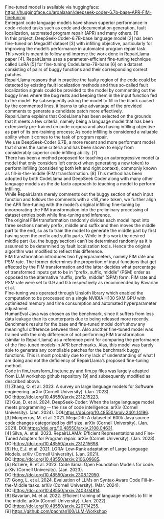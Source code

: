 Fine-tuned model is available via huggingface:\
https://huggingface.co/ardalaaan/deepseek-coder-6.7b-base-APR-FIM-finetuning \
Emergant code language models have shown superior performance in code-related tasks such as code and documentation generation, fault localization, automated program repair (APR) and many others. [1]\
In this project, DeepSeek-Coder-6.7B-base language model [2] has been fine-tuned on Megadiff dataset [3] with infilling objective, particularly for improving the model’s performance in automated program repair task.\
This work is meant to follow and improve the work done in RepairLlama paper [4]. RepairLlama uses a parameter-efficient fine-tuning technique called LoRA [5] for fine-tuning CodeLlama-7B-base [6] on a dataset consisting of pairs of buggy functions and their corresponding correct patches.\
RepairLlama reasons that in practice the faulty region of the code could be detected by existing fault localization methods and thus so-called fault localization signals could be provided to the model by commenting out the buggy lines where the bug rests and keeping them in the input function fed to the model. By subsequently asking the model to fill in the blank caused by the commented lines, it learns to take advantage of the provided comments to generate a candidate patch more effectively.\
RepairLlama explains that CodeLlama has been selected on the grounds that it meets a few criteria, namely being a language model that has been extensively pre-trained on code corpora and also having infilling objective as part of its pre-training process; As code infilling is considered a valuable ability when it comes to the task of program repair.\
We use DeepSeek-Coder 6.7B, a more recent and more performant model that shares the same criteria and has been shown to enjoy from considerably superior code infilling ability. [7]\
There has been a method proposed for teaching an autoregressive model (a model that only considers left context when generating a new token) to perform infilling (considering both left and right context), commonly known as fill-in-the-middle (FIM) transformation. [8] This method has been adopted by both CodeLlama and DeepSeek Coder along with many other language models as the de facto approach to teaching a model to perform infilling.\
While RepairLlama merely comments out the buggy section of each input function and follows the comments with a <fill_me> token, we further align the APR fine-tuning with the model’s original infilling fine-tuning by incorporating the FIM transformation into the preliminary processing of dataset entries both while fine-tuning and inference.\
The original FIM transformation randomly divides each model input into three sections namely prefix, middle and suffix and then moves the middle part to the end, so as to train the model to generate the middle part by first having seen the prefix and suffix parts. While in this work the desired middle part (i.e. the buggy section) can’t be determined randomly as it is assumed to be determined by fault localization tools. Hence the original algorithm was modified to reflect this difference.\
FIM transformation introduces two hyperparameters, namely FIM rate and PSM rate. The former determines the proportion of input functions that get affected by the FIM transformation and the latter decides what percentage of transformed inputs get to be in “prefix, suffix, middle” (PSM) order as opposed to the alternative “suffix, prefix, middle” (SPM) form. FIM rate and PSM rate were set to 0.9 and 0.5 respectively as recommended by Bavarian et al.\
Fine-tuning was operated through Unsloth library which enabled the computation to be processed on a single NVIDIA H100 SXM GPU with optimiezed memory and time consumption and automated hyperparameter adjustment.\
HumanEval Java was chosen as the benchmark, since it suffers from less data leakage than its counterparts due to being released more recently.\
Benchmark results for the base and fine-tuned model don’t show any meaningful difference between them. Also another fine-tuned model was trained with the only difference of not performing FIM transformation (similar to RepairLlama) as a reference point for comparing the performance of the fine-tuned models in APR benchmarks. Alas, this model was barely able to generate any compilable patches for the benchmark buggy functions. This is most probably due to my lack of understanding of what I am doing and not the deficiency of RepairLlama’s proposed fine-tuning method.\
Code in fim_transform_finetune.py and fim.py files was largely adapted from LLM workshop github repository [9] and subsequently modified as described above.\
[1] Zhang, Q. et al. 2023. A survey on large language models for Software engineering. arXiv (Cornell University). (Jan. 2023). DOI:https://doi.org/10.48550/arxiv.2312.15223. \
[2] Guo, D. et al. 2024. DeepSeek-Coder: When the large language model meets programming -- the rise of code intelligence. arXiv (Cornell University). (Jan. 2024). DOI:https://doi.org/10.48550/arxiv.2401.14196. \
[3] Monperrus, M. et al. 2021. MegaDiff: A dataset of 600k Java source code changes categorized by diff size. arXiv (Cornell University). (Jan. 2021). DOI:https://doi.org/10.48550/arxiv.2108.04631. \
[4] Silva, A. et al. 2023. RepairLLAMA: Efficient Representations and Fine-Tuned Adapters for Program repair. arXiv (Cornell University). (Jan. 2023). DOI:https://doi.org/10.48550/arxiv.2312.15698. \
[5] Hu, E.J. et al. 2021. LORA: Low-Rank adaptation of Large Language Models. arXiv (Cornell University). (Jan. 2021). DOI:https://doi.org/10.48550/arxiv.2106.09685. \
[6] Rozière, B. et al. 2023. Code llama: Open Foundation Models for code. arXiv (Cornell University). (Jan. 2023). DOI:https://doi.org/10.48550/arxiv.2308.12950. \
[7] Gong, L. et al. 2024. Evaluation of LLMs on Syntax-Aware Code Fill-in-the-Middle tasks. arXiv (Cornell University). (Mar. 2024). DOI:https://doi.org/10.48550/arxiv.2403.04814. \
[8] Bavarian, M. et al. 2022. Efficient training of language models to fill in the middle. arXiv (Cornell University). (Jan. 2022). DOI:https://doi.org/10.48550/arxiv.2207.14255. \
[9] https://github.com/pacman100/LLM-Workshop
